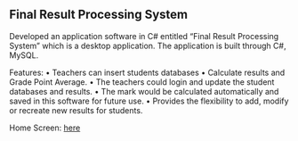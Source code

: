 ## Final Result Processing System

Developed an application software in C# entitled “Final Result Processing System” which is a desktop application. The application is built through C\#, MySQL.

Features:
•	Teachers can insert students databases
•	Calculate results and Grade Point Average. 
•	The teachers could login and update the student databases and results. 
•	The mark would be calculated automatically and saved in this software for future use.
•	Provides the flexibility to add, modify or recreate new results for students.

Home Screen: [here](/FinalResultProcessingSystem/blob/master/HomeScreen.JPG)
